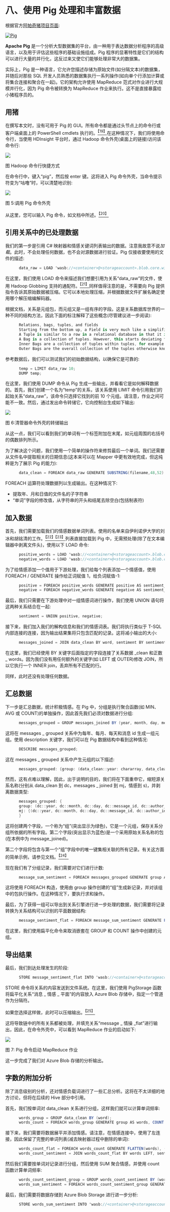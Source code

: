 # 八、使用 Pig 处理和丰富数据

根据官方[阿帕奇猪项目页面](http://pig.apache.org/):

[![Pig](img/image004.gif)](http://pig.apache.org/)

**Apache Pig** 是一个分析大型数据集的平台，由一种用于表达数据分析程序的高级语言，以及用于评估这些程序的基础设施组成。Pig 程序的显著特性是它们的结构可以进行大量的并行化，这反过来又使它们能够处理非常大的数据集。

实际上，Pig 是一种语言，它允许您描述存储为原始文件(如分隔文本)的数据集，并随后对那些 SQL 开发人员熟悉的数据集执行一系列操作(如向单个行添加计算或将集合连接和聚合在一起)。它的架构允许使用 MapReduce 范式对作业进行大规模并行化，因为 Pig 命令被转换为 MapReduce 作业来执行。这不是直接暴露给小猪程序员的。

## 用猪

在撰写本文时，没有可用于 Pig 的 GUI。所有命令都是通过头节点上的命令行或客户端桌面上的 PowerShell cmdlets 执行的。[<sup>【19】</sup>](12.html#_ftn19)在这种情况下，我们将使用命令行，当使用 HDInsight 平台时，通过 Hadoop 命令外壳(桌面上的链接)访问该命令行:

![](img/image005.png)

图 Hadoop 命令行快捷方式

在命令行中，键入“pig”，然后按 enter 键。这将进入 Pig 命令外壳，当命令提示符变为“咕噜”时，可以清楚地识别:

![](img/image006.jpg)

图 5:调用 Pig 命令外壳

从这里，您可以输入 Pig 命令，如文档中所述。[<sup>【20】</sup>](12.html#_ftn20)

## 引用关系中的已处理数据

我们的第一步是引用 C# 映射器和情感关键词列表输出的数据。注意我故意不说*加载*。此时，不会处理任何数据，也不会对源数据进行验证。Pig 仅接收要使用的文件的描述:

```cs
      data_raw = LOAD 'wasb://<container>@<storageaccount>.blob.core.windows.net/user/hadoop/output/Sentiment/part-*' USING PigStorage('|') AS (filename:chararray,message_id:chararray,author_id:chararray,word:chararray);

```

在这里，我们使用 LOAD 命令来描述我们想要引用为关系“data_raw”的文件，使用 Hadoop Globbing 支持的通配符。[<sup>【21】</sup>](12.html#_ftn21)同样值得注意的是，不需要向 Pig 提供指令告诉其原始数据被压缩。它可以本地处理压缩，并根据数据文件扩展名确定使用哪个解压缩编解码器。

根据文档，关系是元组包，而元组又是一组有序的字段。这是关系数据库世界的一种不同的结构方法，因此下面的标注解释了这些概念(尽管建议进一步阅读):

```cs
      Relations, bags, tuples, and fields
      Starting from the bottom up, a Field is very much like a simplified column in the relational database world. It has a name, a data type, and a value, and can be referenced using a zero-based ordinal position within the tuple.
      A Tuple is similar to a row in a relational database in that it is an ordered collection of fields.
      A Bag is a collection of tuples. However, this starts deviating from the relational model in that there are two types of bags: the inner and outer.
      Inner Bags are a collection of tuples within tuples, for example: Tuple 1 ({Tuple 2},{Tuple 3})
      Outer Bags are the overall collection of the tuples otherwise known as a Relation.

```

参考数据后，我们可以测试我们的初始数据结构，以确保它是可靠的:

```cs
      temp = LIMIT data_raw 10;
      DUMP temp;

```

在这里，我们使用 DUMP 命令从 Pig 生成一些输出，并看看它是如何解释数据的。首先，我们创建一个名为“temp”的关系，该关系使用 LIMIT 命令引用我们的起始关系“data_raw”，该命令只选择它找到的前 10 个元组。请注意，作业之间可能不一致。然后，通过发出命令转储它，它向控制台生成如下输出:

![](img/image007.jpg)

图 6:清管器命令外壳的转储输出

从这一点，我们可以看到我们的单词有一个标签附加在末尾，如元组周围的右括号的偶数排列所示。

为了解决这个问题，我们使用一个简单的操作符来修剪最后一个单词。我们还需要从文件名中提取相关的日期信息(这本来可以在 Mapper 中更有效地完成，但这纯粹是为了展示 Pig 的能力):

```cs
      data_clean = FOREACH data_raw GENERATE SUBSTRING(filename,48,52) AS year, SUBSTRING(filename,52,54) AS month, SUBSTRING(filename,54,56) AS day, message_id, author_id, TRIM(word) AS word;

```

FOREACH 运算符处理数据列以生成输出。在这种情况下:

*   提取年、月和日值的文件名的子字符串
*   “单词”字段的修改值，从字符串的开头和结尾去除空白(包括制表符)

## 加入数据

首先，我们需要加载我们的情感数据单词列表。使用的名单来自伊利诺伊大学的刘冰和胡铭清的工作。[<sup>【22】</sup>](12.html#_ftn22)[<sup>【23】</sup>](12.html#_ftn23)列表直接加载到 Pig 中，无需预处理(除了在文本编辑器中剥离文件头)，使用以下 LOAD 命令:

```cs
      positive_words = LOAD 'wasb://<container>@<storageaccount>.blob.core.windows.net/user/hadoop/data/positive.csv' USING PigStorage('|') AS (positive:chararray);
      negative_words = LOAD 'wasb://<container>@<storageaccount>.blob.core.windows.net/user/hadoop/data/negative.csv' USING PigStorage('|') AS (negative:chararray);

```

为了给情感添加一个值用于下游处理，我们给每个列表添加一个情感值，使用 FOREACH / GENERATE 操作给正词赋值 1，给负词赋值-1:

```cs
      positive = FOREACH positive_words GENERATE positive AS sentiment_word, 1 AS sentiment_value;
      negative = FOREACH negative_words GENERATE negative AS sentiment_word, -1 AS sentiment_value;

```

最后，我们只需要在下游处理中对一组情感词进行操作，我们使用 UNION 语句将这两种关系结合在一起:

```cs
      sentiment = UNION positive, negative;

```

接下来，我们加入我们的解构信息和我们的情感词表。我们将执行类似于 T-SQL 内部连接的连接，因为输出结果集将只包含匹配的记录。这将减小输出的大小:

```cs
      messages_joined = JOIN data_clean BY word, sentiment BY sentiment_word;

```

在这里，我们已经使用 BY 关键字后面指定的字段连接了关系数据 _clean 和正数 _ words。因为我们没有用任何额外的关键字(如 LEFT 或 OUTER)修改 JOIN，所以它执行一个 INNER join，丢弃所有不匹配的行。

同样，此时还没有处理任何数据。

## 汇总数据

下一步是汇总数据，统计积极情感。在 Pig 中，分组是执行聚合函数(如 MIN、AVG 或 COUNT)的单独操作，因此首先我们必须对数据进行分组:

```cs
      messages_grouped = GROUP messages_joined BY (year, month, day, message_id, author_id);

```

这将在 messages _ grouped 关系中为每年、每月、每天和消息 id 生成一组元组。使用 description 关键字，我们可以在 Pig 数据结构中看到这种情况:

```cs
      DESCRIBE messages_grouped;

```

这在 messages _ grouped 关系中产生元组的以下描述:

```cs
      messages_grouped: {group: (data_clean::year: chararray, data_clean::month: chararray, data_clean::day: chararray, data_clean::message_id: chararray, data_clean::author_id: chararray), messages_joined: {(data_clean::year: chararray, data_clean::month: chararray, data_clean::day: chararray, data_clean::message_id: chararray, data_clean::author_id: chararray, data_clean::word: chararray, sentiment::sentiment_word:chararray, sentiment::sentiment_value: int)}}

```

然而，这有点难以理解，因此，出于说明的目的，我们将在下面重申它，缩短源关系名称(分别从 data_clean 到 dc，messages _ joined 到 mj，情感到 s)，并剥离数据类型:

```cs
      messages_grouped: {
      group: (dc::year, dc::month, dc::day, dc::message_id, dc::author_id),
      mj: {(dc::year, dc::month, dc::day, dc::message_id, dc::author_id, dc::word, s::sentiment_word, s::sentiment_value)}
      }

```

这将创建两个字段，一个称为“组”(突出显示为绿色)，它是一个元组，保存关系分组所依据的所有字段。第二个字段(突出显示为蓝色)是一个采用原始关系名称的包(在本例中为 message_joined)。

第二个字段将包含与第一个“组”字段中的唯一键集相关联的所有记录。有关这方面的简单示例，请参见文档。[<sup>【24】</sup>](12.html#_ftn24)

现在我们有了分组记录，我们需要对它们进行计数:

```cs
      message_sum_sentiment = FOREACH messages_grouped GENERATE group AS message_details, SUM(messages_joined.sentiment_value) AS sentiment;

```

这将使用 FOREACH 构造，使用由 group 操作创建的“组”生成新记录，并对该组中的包执行操作。在这种情况下，要执行求和操作。

最后，为了获得一组可以导出到关系引擎进行进一步处理的数据，我们需要将记录转换为关系结构可以识别的平面数据结构:

```cs
      message_sentiment_flat = FOREACH message_sum_sentiment GENERATE FLATTEN(message_details), (int)sentiment;

```

在这里，我们使用扁平化命令来取消嵌套在 GROUP 和 COUNT 操作中创建的元组。

## 导出结果

最后，我们到达处理发生的阶段:

```cs
      STORE message_sentiment_flat INTO 'wasb://<container>@<storageaccount>.blob.core.windows.net/user/hadoop/pig_out/messages' USING PigStorage('|');

```

STORE 命令将关系的内容发送到文件系统。在这里，我们使用 PigStorage 函数将扁平化关系“消息 _ 情感 _ 平面”的内容放入 Azure Blob 存储中，指定一个管道作为分隔符。

如果您选择这样做，此时可以压缩输出。[<sup>【25】</sup>](12.html#_ftn25)

这将导致链中的所有关系都被处理，并填充关系“message _ 情操 _flat”进行输出，因此，在命令外壳中，可以看到 MapReduce 作业的启动如下:

![](img/image008.jpg)

图 7: Pig 命令启动 MapReduce 作业

这一步完成了我们对 Azure Blob 存储的分析输出。

## 字数的附加分析

除了消息级别的分析，还对情感负载词进行了一些汇总分析。这将在不太详细的地方讨论，但将在后续的 Hive 部分中引用。

首先，我们按单词对 data_clean 关系进行分组，这样我们就可以计算单词频率:

```cs
      words_group = GROUP data_clean BY (word);
      words_count = FOREACH words_group GENERATE group AS words, COUNT (data_clean) AS count;

```

接下来，我们需要将数据展平并添加情感。请注意，在情感连接中，使用了左连接，因此保留了完整的单词列表(减去映射器过程中删除的单词):

```cs
      words_count_flat = FOREACH words_count GENERATE FLATTEN(words), (int)count;
      words_count_sentiment = JOIN words_count_flat BY words LEFT, sentiment BY sentiment_word;

```

然后我们需要按单词对记录进行分组，然后使用 SUM 聚合情感，并使用 count 函数计算单词频率:

```cs
      words_count_sentiment_group = GROUP words_count_sentiment BY (words);
      words_sum_sentiment = FOREACH words_count_sentiment_group GENERATE group AS words, SUM(words_count_sentiment.count) AS count, SUM(words_count_sentiment.sentiment_value) AS sentiment;

```

最后，我们需要将数据存储到 Azure Blob Storage 进行进一步分析:

```cs
      STORE words_sum_sentiment INTO 'wasb://<container>@<storageaccount>.blob.core.windows.net/user/hadoop/pig_out/words' USING PigStorage('|');

```